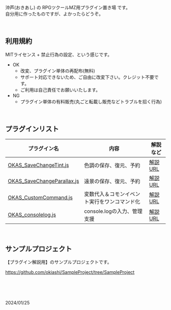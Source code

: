 沖芦(おきあし) の RPGツクールMZ用プラグイン置き場 です。  
自分用に作ったものですが、よかったらどうぞ。

<br>
  
## 利用規約

MITライセンス + 禁止行為の設定、という感じです。
- OK
  - 改変、プラグイン単体の再配布(無料)
  - サポート対応できないため、ご自由に改変下さい。クレジット不要です。
  - ご利用は自己責任でお願いいたします。  
- NG
  - プラグイン単体の有料販売(丸ごと転載し販売などトラブルを招く行為)

<br>    
  
## プラグインリスト

| プラグイン名 | 内容 | 解説など |
| ------------- | ------------- | ------------- |
| [OKAS_SaveChangeTint.js](https://github.com/okiashi/RPGMakerMZ/blob/main/OKAS_SaveChangeTint.js) | 色調の保存、復元、予約 | [解説URL](https://tm-misfit.hateblo.jp/entry/2022/08/08/061330) |
| [OKAS_SaveChangeParallax.js](https://github.com/okiashi/RPGMakerMZ/blob/main/OKAS_SaveChangeParallax.js) | 遠景の保存、復元、予約 | [解説URL](https://tm-misfit.hateblo.jp/entry/2022/08/03/180051) |
| [OKAS_CustomCommand.js](https://github.com/okiashi/RPGMakerMZ/blob/main/OKAS_CustomCommand.js) | 変数代入＆コモンイベント実行をワンコマンド化 | [解説URL](https://tm-misfit.hateblo.jp/entry/2022/08/10/140643) |
| [OKAS_consolelog.js](https://github.com/okiashi/RPGMakerMZ/blob/main/OKAS_consolelog.js) | console.logの入力、管理支援 | [解説URL](https://tm-misfit.hateblo.jp/entry/2024/01/25/101457) | 

<br>

## サンプルプロジェクト

【プラグイン解説用】のサンプルプロジェクトです。

https://github.com/okiashi/SampleProject/tree/SampleProject

<br>
<br>
<br>

2024/01/25
